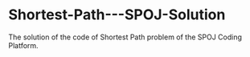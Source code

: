 # Shortest-Path---SPOJ-Solution

The solution of the code of Shortest Path problem of the SPOJ Coding Platform.
